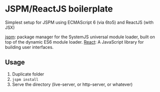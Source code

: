 # JSPM/ReactJS boilerplate

Simplest setup for JSPM using ECMAScript 6 (via 6to5) and ReactJS (with JSX)

[jspm](http://jspm.io/): package manager for the SystemJS universal module loader, built on top of the dynamic ES6 module loader.
[React](https://facebook.github.io/react/index.html): A JavaScript library for building user interfaces.

## Usage

  1. Duplicate folder
  2. `jspm install`
  3. Serve the directory (live-server, or http-server, or whatever)
